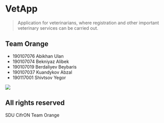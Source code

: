 # VetApp
> Application for veterinarians, where registration and other important veterinary services can be carried out.

## Team Orange
- 190107076 Abikhan Ulan
- 190107074 Bekniyaz Alibek
- 190107019 Berdaliyev Beybaris
- 190107037 Kuandykov Abzal
- 190117001 Shivtsov Yegor


<img src="https://upload.wikimedia.org/wikipedia/commons/4/4f/Copyright-_all_rights_reserved.png">

## All rights reserved
SDU CifrON Team Orange
